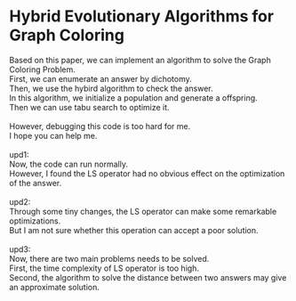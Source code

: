 # Hybrid Evolutionary Algorithms for Graph Coloring
Based on this paper, we can implement an algorithm to solve the Graph Coloring Problem.<br>
First, we can enumerate an answer by dichotomy.<br>
Then, we use the hybird algorithm to check the answer.<br>
In this algorithm, we initialize a population and generate a offspring.<br>
Then we can use tabu search to optimize it.<br>
<br>
However, debugging this code is too hard for me. <br>
I hope you can help me.<br>
<br>
upd1:<br>
Now, the code can run normally.<br>
However, I found the LS operator had no obvious effect on the optimization of the answer.<br>
<br>
upd2:<br>
Through some tiny changes, the LS operator can make some remarkable optimizations.<br>
But I am not sure whether this operation can accept a poor solution.<br>
<br>
upd3:<br>
Now, there are two main problems needs to be solved.<br>
First, the time complexity of LS operator is too high.<br>
Second, the algorithm to solve the distance between two answers may give an approximate solution.<br> 
